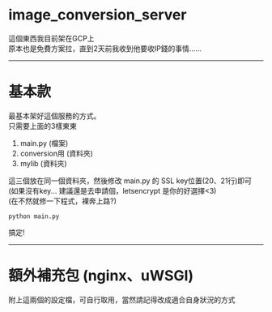 # image_conversion_server
這個東西我目前架在GCP上    
原本也是免費方案拉，直到2天前我收到他要收IP錢的事情......    

----

# 基本款

最基本架好這個服務的方式。    
只需要上面的3樣東東    

1. main.py (檔案)    
2. conversion用 (資料夾)    
3. mylib (資料夾)    

這三個放在同一個資料夾，然後修改 main.py 的 SSL key位置(20、21行)即可    
(如果沒有key... 建議還是去申請個，letsencrypt 是你的好選擇<3)    
(在不然就修一下程式，裸奔上路?)    
```
python main.py
```
搞定!    

----

# 額外補充包 (nginx、uWSGI)

附上這兩個的設定檔，可自行取用，當然請記得改成適合自身狀況的方式    
